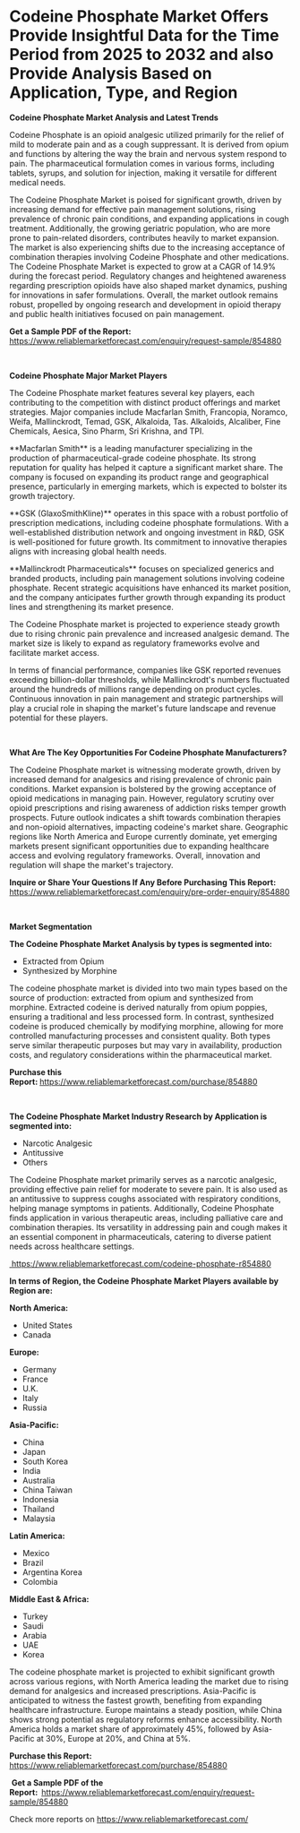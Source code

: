 <p><h1>Codeine Phosphate Market Offers Provide Insightful Data for the Time Period from 2025 to 2032 and also Provide Analysis Based on Application, Type, and Region</h1></p><p><strong>Codeine Phosphate Market Analysis and Latest Trends</strong></p>
<p><p>Codeine Phosphate is an opioid analgesic utilized primarily for the relief of mild to moderate pain and as a cough suppressant. It is derived from opium and functions by altering the way the brain and nervous system respond to pain. The pharmaceutical formulation comes in various forms, including tablets, syrups, and solution for injection, making it versatile for different medical needs.</p><p>The Codeine Phosphate Market is poised for significant growth, driven by increasing demand for effective pain management solutions, rising prevalence of chronic pain conditions, and expanding applications in cough treatment. Additionally, the growing geriatric population, who are more prone to pain-related disorders, contributes heavily to market expansion. The market is also experiencing shifts due to the increasing acceptance of combination therapies involving Codeine Phosphate and other medications. The Codeine Phosphate Market is expected to grow at a CAGR of 14.9% during the forecast period. Regulatory changes and heightened awareness regarding prescription opioids have also shaped market dynamics, pushing for innovations in safer formulations. Overall, the market outlook remains robust, propelled by ongoing research and development in opioid therapy and public health initiatives focused on pain management.</p></p>
<p><strong>Get a Sample PDF of the Report:&nbsp;</strong> <a href="https://www.reliablemarketforecast.com/enquiry/request-sample/854880?utm_campaign=2803&utm_medium=2&utm_source=Github&utm_content=ia&utm_term=31032025&utm_id=codeine-phosphate">https://www.reliablemarketforecast.com/enquiry/request-sample/854880</a></p>
<p>&nbsp;</p>
<p><strong>Codeine Phosphate Major Market Players</strong></p>
<p><p>The Codeine Phosphate market features several key players, each contributing to the competition with distinct product offerings and market strategies. Major companies include Macfarlan Smith, Francopia, Noramco, Weifa, Mallinckrodt, Temad, GSK, Alkaloida, Tas. Alkaloids, Alcaliber, Fine Chemicals, Aesica, Sino Pharm, Sri Krishna, and TPI.</p><p>**Macfarlan Smith** is a leading manufacturer specializing in the production of pharmaceutical-grade codeine phosphate. Its strong reputation for quality has helped it capture a significant market share. The company is focused on expanding its product range and geographical presence, particularly in emerging markets, which is expected to bolster its growth trajectory.</p><p>**GSK (GlaxoSmithKline)** operates in this space with a robust portfolio of prescription medications, including codeine phosphate formulations. With a well-established distribution network and ongoing investment in R&D, GSK is well-positioned for future growth. Its commitment to innovative therapies aligns with increasing global health needs.</p><p>**Mallinckrodt Pharmaceuticals** focuses on specialized generics and branded products, including pain management solutions involving codeine phosphate. Recent strategic acquisitions have enhanced its market position, and the company anticipates further growth through expanding its product lines and strengthening its market presence.</p><p>The Codeine Phosphate market is projected to experience steady growth due to rising chronic pain prevalence and increased analgesic demand. The market size is likely to expand as regulatory frameworks evolve and facilitate market access.</p><p>In terms of financial performance, companies like GSK reported revenues exceeding billion-dollar thresholds, while Mallinckrodt's numbers fluctuated around the hundreds of millions range depending on product cycles. Continuous innovation in pain management and strategic partnerships will play a crucial role in shaping the market's future landscape and revenue potential for these players.</p></p>
<p>&nbsp;</p>
<p><strong>What Are The Key Opportunities For Codeine Phosphate Manufacturers?</strong></p>
<p><p>The Codeine Phosphate market is witnessing moderate growth, driven by increased demand for analgesics and rising prevalence of chronic pain conditions. Market expansion is bolstered by the growing acceptance of opioid medications in managing pain. However, regulatory scrutiny over opioid prescriptions and rising awareness of addiction risks temper growth prospects. Future outlook indicates a shift towards combination therapies and non-opioid alternatives, impacting codeine's market share. Geographic regions like North America and Europe currently dominate, yet emerging markets present significant opportunities due to expanding healthcare access and evolving regulatory frameworks. Overall, innovation and regulation will shape the market's trajectory.</p></p>
<p><strong>Inquire or Share Your Questions If Any Before Purchasing This Report:</strong> <a href="https://www.reliablemarketforecast.com/enquiry/pre-order-enquiry/854880?utm_campaign=2803&utm_medium=2&utm_source=Github&utm_content=ia&utm_term=31032025&utm_id=codeine-phosphate">https://www.reliablemarketforecast.com/enquiry/pre-order-enquiry/854880</a></p>
<p>&nbsp;</p>
<p><strong>Market Segmentation</strong></p>
<p><strong>The Codeine Phosphate Market Analysis by types is segmented into:</strong></p>
<p><ul><li>Extracted from Opium</li><li>Synthesized by Morphine</li></ul></p>
<p><p>The codeine phosphate market is divided into two main types based on the source of production: extracted from opium and synthesized from morphine. Extracted codeine is derived naturally from opium poppies, ensuring a traditional and less processed form. In contrast, synthesized codeine is produced chemically by modifying morphine, allowing for more controlled manufacturing processes and consistent quality. Both types serve similar therapeutic purposes but may vary in availability, production costs, and regulatory considerations within the pharmaceutical market.</p></p>
<p><strong>Purchase this Report:&nbsp;</strong><a href="https://www.reliablemarketforecast.com/purchase/854880?utm_campaign=2803&utm_medium=2&utm_source=Github&utm_content=ia&utm_term=31032025&utm_id=codeine-phosphate">https://www.reliablemarketforecast.com/purchase/854880</a></p>
<p>&nbsp;</p>
<p><strong>The Codeine Phosphate Market Industry Research by Application is segmented into:</strong></p>
<p><ul><li>Narcotic Analgesic</li><li>Antitussive</li><li>Others</li></ul></p>
<p><p>The Codeine Phosphate market primarily serves as a narcotic analgesic, providing effective pain relief for moderate to severe pain. It is also used as an antitussive to suppress coughs associated with respiratory conditions, helping manage symptoms in patients. Additionally, Codeine Phosphate finds application in various therapeutic areas, including palliative care and combination therapies. Its versatility in addressing pain and cough makes it an essential component in pharmaceuticals, catering to diverse patient needs across healthcare settings.</p></p>
<p><a href="https://www.reliablemarketforecast.com/codeine-phosphate-r854880?utm_campaign=2803&utm_medium=2&utm_source=Github&utm_content=ia&utm_term=31032025&utm_id=codeine-phosphate">&nbsp;https://www.reliablemarketforecast.com/codeine-phosphate-r854880</a></p>
<p><strong>In terms of Region, the Codeine Phosphate Market Players available by Region are:</strong></p>
<p>
    <p> <strong> North America: </strong>
        <ul>
            <li>United States</li>
            <li>Canada</li>
        </ul>
        </p> 
    <p> <strong> Europe: </strong>
        <ul>
            <li>Germany</li>
            <li>France</li>
            <li>U.K.</li>
            <li>Italy</li>
            <li>Russia</li>
        </ul>
        </p> 
    <p> <strong> Asia-Pacific: </strong>
        <ul>
            <li>China</li>
            <li>Japan</li>
            <li>South Korea</li>
            <li>India</li>
            <li>Australia</li>
            <li>China Taiwan</li>
            <li>Indonesia</li>
            <li>Thailand</li>
            <li>Malaysia</li>
        </ul>
        </p> 
    <p> <strong> Latin America: </strong>
        <ul>
            <li>Mexico</li>
            <li>Brazil</li>
            <li>Argentina Korea</li>
            <li>Colombia</li>
        </ul>
        </p> 
    <p> <strong> Middle East & Africa: </strong>
        <ul>
            <li>Turkey</li>
            <li>Saudi</li>
            <li>Arabia</li>
            <li>UAE</li>
            <li>Korea</li>
        </ul>
    </p>
    </p>
<p><p>The codeine phosphate market is projected to exhibit significant growth across various regions, with North America leading the market due to rising demand for analgesics and increased prescriptions. Asia-Pacific is anticipated to witness the fastest growth, benefiting from expanding healthcare infrastructure. Europe maintains a steady position, while China shows strong potential as regulatory reforms enhance accessibility. North America holds a market share of approximately 45%, followed by Asia-Pacific at 30%, Europe at 20%, and China at 5%.</p></p>
<p><strong>Purchase this Report: </strong><a href="https://www.reliablemarketforecast.com/purchase/854880?utm_campaign=2803&utm_medium=2&utm_source=Github&utm_content=ia&utm_term=31032025&utm_id=codeine-phosphate">https://www.reliablemarketforecast.com/purchase/854880</a></p>
<p>&nbsp;<strong>Get a Sample PDF of the Report:&nbsp;&nbsp;</strong><a href="https://www.reliablemarketforecast.com/enquiry/request-sample/854880?utm_campaign=2803&utm_medium=2&utm_source=Github&utm_content=ia&utm_term=31032025&utm_id=codeine-phosphate">https://www.reliablemarketforecast.com/enquiry/request-sample/854880</a></p>
<p><strong></strong></p>
<p>Check more reports on <a href="https://www.reliablemarketforecast.com/?utm_campaign=2803&utm_medium=2&utm_source=Github&utm_content=ia&utm_term=31032025&utm_id=codeine-phosphate">https://www.reliablemarketforecast.com/</a></p>
